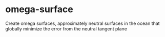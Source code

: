 # omega-surface
Create omega surfaces, approximately neutral surfaces in the ocean that globally minimize the error from the neutral tangent plane

